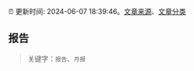 :alarm_clock: 更新时间: 2024-06-07 18:39:46。[文章来源](/README.md)、[文章分类](/TAGS.md)

## 报告


> 关键字：`报告`、`月报`



